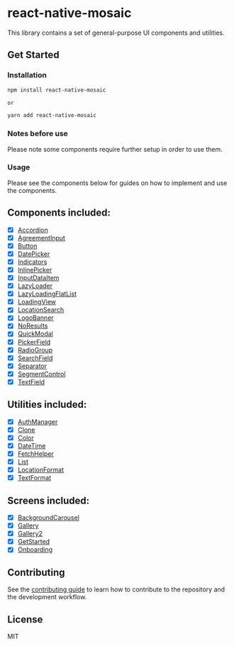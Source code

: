 # react-native-mosaic

This library contains a set of general-purpose UI components and utilities.

## Get Started

### Installation

```sh
npm install react-native-mosaic

or

yarn add react-native-mosaic
```

### Notes before use

Please note some components require further setup in order to use them.

### Usage

Please see the components below for guides on how to implement and use the components.

## Components included:

- [x] [Accordion](https://github.com/AdamLee321/react-native-mosaic/blob/master/docs/Accordion.md)
- [x] [AgreementInput](https://github.com/AdamLee321/react-native-mosaic/blob/master/docs/AgreementInput.md)
- [x] [Button](https://github.com/AdamLee321/react-native-mosaic/blob/master/docs/Button.md)
- [x] [DatePicker](https://github.com/AdamLee321/react-native-mosaic/blob/master/docs/DatePicker.md)
- [x] [Indicators](https://github.com/AdamLee321/react-native-mosaic/blob/master/docs/Indicators.md)
- [x] [InlinePicker](https://github.com/AdamLee321/react-native-mosaic/blob/master/docs/InlinePicker.md)
- [x] [InputDataItem](https://github.com/AdamLee321/react-native-mosaic/blob/master/docs/InputDataItem.md)
- [x] [LazyLoader](https://github.com/AdamLee321/react-native-mosaic/blob/master/docs/LazyLoader.md)
- [x] [LazyLoadingFlatList](https://github.com/AdamLee321/react-native-mosaic/blob/master/docs/LazyLoadingFlatList.md)
- [x] [LoadingView](https://github.com/AdamLee321/react-native-mosaic/blob/master/docs/LoadingView.md)
- [x] [LocationSearch](https://github.com/AdamLee321/react-native-mosaic/blob/master/docs/LocationSearch.md)
- [x] [LogoBanner](https://github.com/AdamLee321/react-native-mosaic/blob/master/docs/LogoBanner.md)
- [x] [NoResults](https://github.com/AdamLee321/react-native-mosaic/blob/master/docs/NoResults.md)
- [x] [QuickModal](https://github.com/AdamLee321/react-native-mosaic/blob/master/docs/QuickModal.md)
- [x] [PickerField](https://github.com/AdamLee321/react-native-mosaic/blob/master/docs/PickerField.md)
- [x] [RadioGroup](https://github.com/AdamLee321/react-native-mosaic/blob/master/docs/RadioGroup.md)
- [x] [SearchField](https://github.com/AdamLee321/react-native-mosaic/blob/master/docs/SearchBar.md)
- [x] [Separator](https://github.com/AdamLee321/react-native-mosaic/blob/master/docs/Separator.md)
- [x] [SegmentControl](https://github.com/AdamLee321/react-native-mosaic/blob/master/docs/SegmentControl.md)
- [x] [TextField](https://github.com/AdamLee321/react-native-mosaic/blob/master/docs/TextField.md)

## Utilities included:

- [x] [AuthManager](https://github.com/AdamLee321/react-native-mosaic/blob/master/docs/Utils/AuthManager.md)
- [x] [Clone](https://github.com/AdamLee321/react-native-mosaic/blob/master/docs/Utils/Clone.md)
- [x] [Color](https://github.com/AdamLee321/react-native-mosaic/blob/master/docs/Utils/Color.md)
- [x] [DateTime](https://github.com/AdamLee321/react-native-mosaic/blob/master/docs/Utils/DateTime.md)
- [x] [FetchHelper](https://github.com/AdamLee321/react-native-mosaic/blob/master/docs/Utils/FetchHelper.md)
- [x] [List](https://github.com/AdamLee321/react-native-mosaic/blob/master/docs/Utils/List.md)
- [x] [LocationFormat](https://github.com/AdamLee321/react-native-mosaic/blob/master/docs/Utils/LocationFormat.md)
- [x] [TextFormat](https://github.com/AdamLee321/react-native-mosaic/blob/master/docs/Utils/TextFormat.md)

## Screens included:

- [x] [BackgroundCarousel](https://github.com/AdamLee321/react-native-mosaic/blob/master/docs/BackgroundCarousel.md)
- [x] [Gallery](https://github.com/AdamLee321/react-native-mosaic/blob/master/docs/Gallery.md)
- [x] [Gallery2](https://github.com/AdamLee321/react-native-mosaic/blob/master/docs/Gallery2.md)
- [x] [GetStarted](https://github.com/AdamLee321/react-native-mosaic/blob/master/docs/GetStarted.md)
- [x] [Onboarding](https://github.com/AdamLee321/react-native-mosaic/blob/master/docs/Onboarding.md)

## Contributing

See the [contributing guide](CONTRIBUTING.md) to learn how to contribute to the repository and the development workflow.

## License

MIT
